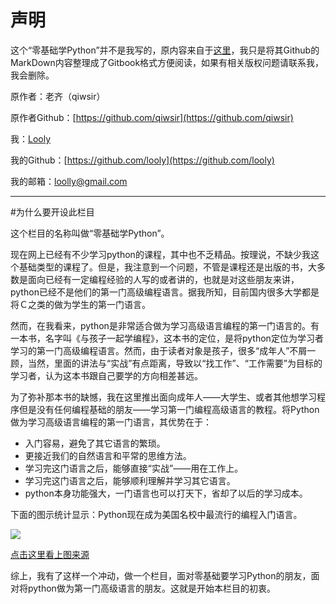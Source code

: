 # 声明

这个“零基础学Python”并不是我写的，原内容来自于[这里](https://github.com/qiwsir/ITArticles/blob/master/BasicPython/index.md)，我只是将其Github的MarkDown内容整理成了Gitbook格式方便阅读，如果有相关版权问题请联系我，我会删除。

原作者：老齐（qiwsir）

原作者Github：[https://github.com/qiwsir](https://github.com/qiwsir)

我：[Looly](http://www.xiaoleilu.com)

我的Github：[https://github.com/looly](https://github.com/looly)

我的邮箱：loolly@gmail.com

------------------------------------------------

#为什么要开设此栏目

这个栏目的名称叫做“零基础学Python”。

现在网上已经有不少学习python的课程，其中也不乏精品。按理说，不缺少我这个基础类型的课程了。但是，我注意到一个问题，不管是课程还是出版的书，大多数是面向已经有一定编程经验的人写的或者讲的，也就是对这些朋友来讲，python已经不是他们的第一门高级编程语言。据我所知，目前国内很多大学都是将Ｃ之类的做为学生的第一门语言。

然而，在我看来，python是非常适合做为学习高级语言编程的第一门语言的。有一本书，名字叫《与孩子一起学编程》，这本书的定位，是将python定位为学习者学习的第一门高级编程语言。然而，由于读者对象是孩子，很多“成年人”不屑一顾，当然，里面的讲法与“实战”有点距离，导致以“找工作”、“工作需要”为目标的学习者，认为这本书跟自己要学的方向相差甚远。

为了弥补那本书的缺憾，我在这里推出面向成年人——大学生、或者其他想学习程序但是没有任何编程基础的朋友——学习第一门编程高级语言的教程。将Python做为学习高级语言编程的第一门语言，其优势在于：

- 入门容易，避免了其它语言的繁琐。
- 更接近我们的自然语言和平常的思维方法。
- 学习完这门语言之后，能够直接“实战”——用在工作上。
- 学习完这门语言之后，能够顺利理解并学习其它语言。
- python本身功能强大，一门语言也可以打天下，省却了以后的学习成本。

下面的图示统计显示：Python现在成为美国名校中最流行的编程入门语言。

![](https://camo.githubusercontent.com/564fab8f8af978ff1aa5e477d21a266f240010ec/687474703a2f2f6361636d2e61636d2e6f72672f73797374656d2f6173736574732f303030312f363435312f546f7033392d3730302e322e706e67)

[点击这里看上图来源](https://github.com/qiwsir/ITArticles/blob/master/Python/Python%E7%8E%B0%E5%9C%A8%E6%88%90%E4%B8%BA%E7%BE%8E%E5%9B%BD%E5%90%8D%E6%A0%A1%E4%B8%AD%E6%9C%80%E6%B5%81%E8%A1%8C%E7%9A%84%E7%BC%96%E7%A8%8B%E5%85%A5%E9%97%A8%E8%AF%AD%E8%A8%80.md)

综上，我有了这样一个冲动，做一个栏目，面对零基础要学习Python的朋友，面对将python做为第一门高级语言的朋友。这就是开始本栏目的初衷。
